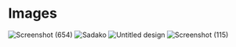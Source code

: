 # Images

![Screenshot (654)](https://user-images.githubusercontent.com/78478397/189286793-51f661ed-75ab-452b-a169-823018aa658e.png)
![Sadako](https://user-images.githubusercontent.com/78478397/191184849-5dcbb0ae-6268-4a8a-9549-d7287a7dd11c.png)
![Untitled design](https://user-images.githubusercontent.com/78478397/194103454-e63511b2-83f1-41a8-8afe-041b56c3117e.png)
![Screenshot (115)](https://user-images.githubusercontent.com/78478397/195605583-4ce8816b-3d2e-4c28-a266-8b2963c6a07c.png)

